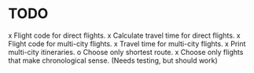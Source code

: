 TODO
====
x Flight code for direct flights.
x Calculate travel time for direct flights.
x Flight code for multi-city flights.
x Travel time for multi-city flights. 
x Print multi-city itineraries.
o Choose only shortest route.
x Choose only flights that make chronological sense. (Needs testing, but should work)
